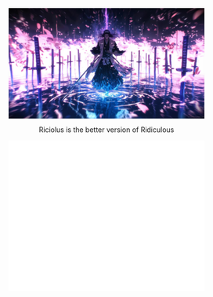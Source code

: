 <div align="center">  
  
<img align="center" src="/kuchiki-byakuya-bleach-thumb-MoeWalls.jpg" alt="Banner" width="400">

Riciolus is the better version of Ridiculous


<img align="center" src="/github-metrics.svg" alt="Metrics" width="400">

</div>
